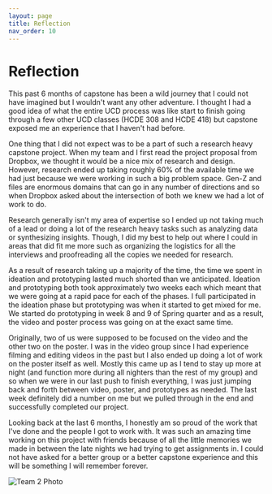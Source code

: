 ```yaml
---
layout: page
title: Reflection
nav_order: 10
---
```

# Reflection

This past 6 months of capstone has been a wild journey that I could not have imagined but I wouldn't want any other 
adventure. I thought I had a good idea of what the entire UCD process was like start to finish going through a few other
UCD classes (HCDE 308 and HCDE 418) but capstone exposed me an experience that I haven't had before.

One thing that I did not expect was to be a part of such a research heavy capstone project. When my team and I first
read the project proposal from Dropbox, we thought it would be a nice mix of research and design. However, research ended
up taking roughly 60% of the available time we had just because we were working in such a big problem space. Gen-Z and
files are enormous domains that can go in any number of directions and so when Dropbox asked about the intersection of
both we knew we had a lot of work to do. 

Research generally isn't my area of expertise so I ended up not taking much of a lead or doing a lot of the research
heavy tasks such as analyzing data or synthesizing insights. Though, I did my best to help out where I could in areas
that did fit me more such as organizing the logistics for all the interviews and proofreading all the copies we needed
for research.

As a result of research taking up a majority of the time, the time we spent in ideation and prototyping lasted much shorted 
than we anticipated. Ideation and prototyping both took approximately two weeks each which meant that we were going at a
rapid pace for each of the phases. I full participated in the ideation phase but prototyping was when it started to get
mixed for me. We started do prototyping in week 8 and 9 of Spring quarter and as a result, the video and poster
process was going on at the exact same time. 

Originally, two of us were supposed to be focused on the video and the other two on the poster. I was in the video
group since I had experience filming and editing videos in the past but I also ended up doing a lot of work on the poster
itself as well. Mostly this came up as I tend to stay up more at night (and function more during all nighters than the 
rest of my group) and so when we were in our last push to finish everything, I was just jumping back and forth between
video, poster, and prototypes as needed. The last week definitely did a number on me but we pulled through in the end 
and successfully completed our project.

Looking back at the last 6 months, I honestly am so proud of the work that I've done and the people I got to work with.
It was such an amazing time working on this project with friends because of all the little memories we made in between 
the late nights we had trying to get assignments in. I could not have asked for a better group or a better capstone
experience and this will be something I will remember forever.

![Team 2 Photo](../assets/images/team2.jpeg)